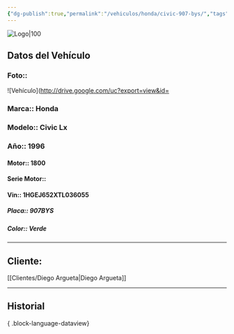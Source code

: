 ```yaml
---
{"dg-publish":true,"permalink":"/vehiculos/honda/civic-907-bys/","tags":["Honda"]}
---
```


![Logo|100](http://drive.google.com/uc?export=view&id=137fl3TIZ0-PU8b-Pt0bsjclwHub_u78G)

## Datos del Vehículo 
### Foto:: 
![Vehículo](http://drive.google.com/uc?export=view&id=

### Marca:: Honda 
### Modelo:: Civic Lx
### Año:: 1996
#### Motor:: 1800
#### Serie Motor:: 
#### Vin:: 1HGEJ652XTL036055
##### Placa:: 907BYS
##### Color:: Verde
---

## Cliente:

[[Clientes/Diego Argueta\|Diego Argueta]]

---

## Historial


{ .block-language-dataview} 